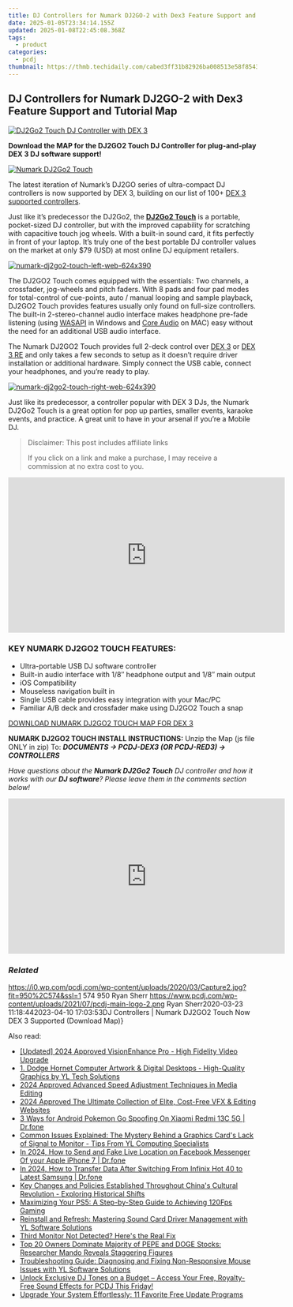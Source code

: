 ```yaml
---
title: DJ Controllers for Numark DJ2GO-2 with Dex3 Feature Support and Tutorial Map
date: 2025-01-05T23:34:14.155Z
updated: 2025-01-08T22:45:08.368Z
tags:
  - product
categories:
  - pcdj
thumbnail: https://thmb.techidaily.com/cabed3ff31b82926ba008513e58f8543d937e5a9afb11a07e4133edf1c0ffefb.jpg
---
```


## DJ Controllers for Numark DJ2GO-2 with Dex3 Feature Support and Tutorial Map

[![DJ2Go2 Touch DJ Controller with DEX 3](https://i0.wp.com/pcdj.com/wp-content/uploads/2020/03/Capture2.jpg?resize=845%2C321&ssl=1)](https://i0.wp.com/pcdj.com/wp-content/uploads/2020/03/Capture2.jpg?fit=950%2C574&ssl=1 "DJ2Go2 Touch DJ Controller with DEX 3")

**Download the MAP for the DJ2GO2 Touch DJ Controller for plug-and-play DEX 3 DJ software support!**

[![Numark DJ2Go2 Touch](https://i1.wp.com/pcdj.com/wp-content/uploads/2020/03/numark-dj2go2-touch-top-down-web.jpg?fit=300%2C188&ssl=1 "Numark DJ2Go2 Touch")](https://i1.wp.com/pcdj.com/wp-content/uploads/2020/03/numark-dj2go2-touch-top-down-web.jpg?fit=1030%2C644&ssl=1)

The latest iteration of Numark’s DJ2GO series of ultra-compact DJ controllers is now supported by DEX 3, building on our list of 100+ [DEX 3 supported controllers](https://tools.techidaily.com/pcdj/products/).

Just like it’s predecessor the DJ2Go2, the [**DJ2Go2 Touch**](https://www.numark.com/product/dj2go2-touch) is a portable, pocket-sized DJ controller, but with the improved capability for scratching with capacitive touch jog wheels. With a built-in sound card, it fits perfectly in front of your laptop. It’s truly one of the best portable DJ controller values on the market at only $79 (USD) at most online DJ equipment retailers.

[![](https://i1.wp.com/pcdj.com/wp-content/uploads/2020/03/numark-dj2go2-touch-left-web-624x390.jpg?fit=300%2C188&ssl=1 "numark-dj2go2-touch-left-web-624x390")](https://i1.wp.com/pcdj.com/wp-content/uploads/2020/03/numark-dj2go2-touch-left-web-624x390.jpg?fit=624%2C390&ssl=1)

The DJ2GO2 Touch comes equipped with the essentials: Two channels, a crossfader, jog-wheels and pitch faders. With 8 pads and four pad modes for total-control of cue-points, auto / manual looping and sample playback, DJ2GO2 Touch provides features usually only found on full-size controllers. The built-in 2-stereo-channel audio interface makes headphone pre-fade listening (using [WASAPI](https://wiki.jriver.com/index.php/WASAPI) in Windows and [Core Audio](https://en.wikipedia.org/wiki/Core%5FAudio) on MAC) easy without the need for an additional USB audio interface.

The Numark DJ2GO2 Touch provides full 2-deck control over [DEX 3](https://tools.techidaily.com/pcdj/products/) or [DEX 3 RE](https://tools.techidaily.com/pcdj/products/) and only takes a few seconds to setup as it doesn’t require driver installation or additional hardware. Simply connect the USB cable, connect your headphones, and you’re ready to play.

[![](https://i0.wp.com/pcdj.com/wp-content/uploads/2020/03/numark-dj2go2-touch-right-web-624x390-1.jpg?fit=300%2C188&ssl=1 "numark-dj2go2-touch-right-web-624x390")](https://i0.wp.com/pcdj.com/wp-content/uploads/2020/03/numark-dj2go2-touch-right-web-624x390-1.jpg?fit=624%2C390&ssl=1)

Just like its predecessor, a controller popular with DEX 3 DJs, the Numark DJ2Go2 Touch is a great option for pop up parties, smaller events, karaoke events, and practice. A great unit to have in your arsenal if you’re a Mobile DJ.

>  Disclaimer: This post includes affiliate links
>
>  If you click on a link and make a purchase, I may receive a commission at no extra cost to you.
>

<!-- affiliate ads begin -->
<iframe width="560" height="315" src="https://www.youtube.com/embed/Vfq0vw0Spz8?si=2EAk6hW-Gb-o33_L" title="YouTube video player" frameborder="0" allow="accelerometer; autoplay; clipboard-write; encrypted-media; gyroscope; picture-in-picture; web-share" referrerpolicy="strict-origin-when-cross-origin" allowfullscreen></iframe>
<!-- affiliate ads end -->

### KEY NUMARK DJ2GO2 TOUCH FEATURES:

* Ultra-portable USB DJ software controller
* Built-in audio interface with 1/8″ headphone output and 1/8″ main output
* iOS Compatibility
* Mouseless navigation built in
* Single USB cable provides easy integration with your Mac/PC
* Familiar A/B deck and crossfader make using DJ2GO2 Touch a snap

[DOWNLOAD NUMARK DJ2GO2 TOUCH MAP FOR DEX 3](https://tools.techidaily.com/pcdj/products/)

**NUMARK DJ2GO2 TOUCH INSTALL INSTRUCTIONS:** Unzip the Map (js file ONLY in zip) To: _**DOCUMENTS -> PCDJ-DEX3 (OR PCDJ-RED3) -> CONTROLLERS**_

_Have questions about the **Numark DJ2Go2 Touch** DJ controller and how it works with our **DJ software**? Please leave them in the comments section below!_

<!-- affiliate ads begin -->
<iframe width="560" height="315" src="https://www.youtube.com/embed/RJNYTGHVlLc?si=heERQcpMi77lqToE" title="YouTube video player" frameborder="0" allow="accelerometer; autoplay; clipboard-write; encrypted-media; gyroscope; picture-in-picture; web-share" referrerpolicy="strict-origin-when-cross-origin" allowfullscreen></iframe>
<!-- affiliate ads end -->

### _Related_

https://i0.wp.com/pcdj.com/wp-content/uploads/2020/03/Capture2.jpg?fit=950%2C574&ssl=1 574 950 Ryan Sherr https://www.pcdj.com/wp-content/uploads/2021/07/pcdj-main-logo-2.png Ryan Sherr2020-03-23 11:18:442023-04-10 17:03:53DJ Controllers | Numark DJ2GO2 Touch Now DEX 3 Supported (Download Map)}

<ins class="adsbygoogle"
     style="display:block"
     data-ad-format="autorelaxed"
     data-ad-client="ca-pub-7571918770474297"
     data-ad-slot="1223367746"></ins>

<ins class="adsbygoogle"
     style="display:block"
     data-ad-client="ca-pub-7571918770474297"
     data-ad-slot="8358498916"
     data-ad-format="auto"
     data-full-width-responsive="true"></ins>

<span class="atpl-alsoreadstyle">Also read:</span>
<div><ul>
<li><a href="https://fox-helps.techidaily.com/updated-2024-approved-visionenhance-pro-high-fidelity-video-upgrade/"><u>[Updated] 2024 Approved VisionEnhance Pro - High Fidelity Video Upgrade</u></a></li>
<li><a href="https://win-exclusive.techidaily.com/1-dodge-hornet-computer-artwork-and-digital-desktops-high-quality-graphics-by-yl-tech-solutions/"><u>1. Dodge Hornet Computer Artwork & Digital Desktops - High-Quality Graphics by YL Tech Solutions</u></a></li>
<li><a href="https://extra-information.techidaily.com/2024-approved-advanced-speed-adjustment-techniques-in-media-editing/"><u>2024 Approved Advanced Speed Adjustment Techniques in Media Editing</u></a></li>
<li><a href="https://some-guidance.techidaily.com/2024-approved-the-ultimate-collection-of-elite-cost-free-vfx-and-editing-websites/"><u>2024 Approved The Ultimate Collection of Elite, Cost-Free VFX & Editing Websites</u></a></li>
<li><a href="https://android-pokemon-go.techidaily.com/3-ways-for-android-pokemon-go-spoofing-on-xiaomi-redmi-13c-5g-drfone-by-drfone-virtual-android/"><u>3 Ways for Android Pokemon Go Spoofing On Xiaomi Redmi 13C 5G | Dr.fone</u></a></li>
<li><a href="https://win-exclusive.techidaily.com/common-issues-explained-the-mystery-behind-a-graphics-cards-lack-of-signal-to-monitor-tips-from-yl-computing-specialists/"><u>Common Issues Explained: The Mystery Behind a Graphics Card's Lack of Signal to Monitor - Tips From YL Computing Specialists</u></a></li>
<li><a href="https://location-social.techidaily.com/in-2024-how-to-send-and-fake-live-location-on-facebook-messenger-of-your-apple-iphone-7-drfone-by-drfone-virtual-ios/"><u>In 2024, How to Send and Fake Live Location on Facebook Messenger Of your Apple iPhone 7 | Dr.fone</u></a></li>
<li><a href="https://android-transfer.techidaily.com/in-2024-how-to-transfer-data-after-switching-from-infinix-hot-40-to-latest-samsung-drfone-by-drfone-transfer-from-android-transfer-from-android/"><u>In 2024, How to Transfer Data After Switching From Infinix Hot 40 to Latest Samsung | Dr.fone</u></a></li>
<li><a href="https://win-exclusive.techidaily.com/key-changes-and-policies-established-throughout-chinas-cultural-revolution-exploring-historical-shifts/"><u>Key Changes and Policies Established Throughout China's Cultural Revolution - Exploring Historical Shifts</u></a></li>
<li><a href="https://technical-tips.techidaily.com/maximizing-your-ps5-a-step-by-step-guide-to-achieving-120fps-gaming/"><u>Maximizing Your PS5: A Step-by-Step Guide to Achieving 120Fps Gaming</u></a></li>
<li><a href="https://win-exclusive.techidaily.com/reinstall-and-refresh-mastering-sound-card-driver-management-with-yl-software-solutions/"><u>Reinstall and Refresh: Mastering Sound Card Driver Management with YL Software Solutions</u></a></li>
<li><a href="https://common-error.techidaily.com/third-monitor-not-detected-heres-the-real-fix/"><u>Third Monitor Not Detected? Here's the Real Fix</u></a></li>
<li><a href="https://win-exclusive.techidaily.com/top-20-owners-dominate-majority-of-pepe-and-doge-stocks-researcher-mando-reveals-staggering-figures/"><u>Top 20 Owners Dominate Majority of PEPE and DOGE Stocks: Researcher Mando Reveals Staggering Figures</u></a></li>
<li><a href="https://win-exclusive.techidaily.com/troubleshooting-guide-diagnosing-and-fixing-non-responsive-mouse-issues-with-yl-software-solutions/"><u>Troubleshooting Guide: Diagnosing and Fixing Non-Responsive Mouse Issues with YL Software Solutions</u></a></li>
<li><a href="https://win-exclusive.techidaily.com/unlock-exclusive-dj-tones-on-a-budget-access-your-free-royalty-free-sound-effects-for-pcdj-this-friday/"><u>Unlock Exclusive DJ Tones on a Budget – Access Your Free, Royalty-Free Sound Effects for PCDJ This Friday!</u></a></li>
<li><a href="https://techtrends.techidaily.com/upgrade-your-system-effortlessly-11-favorite-free-update-programs/"><u>Upgrade Your System Effortlessly: 11 Favorite Free Update Programs</u></a></li>
</ul></div>

